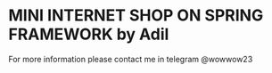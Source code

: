  # MINI INTERNET SHOP ON SPRING FRAMEWORK by Adil #
 
 For more information please contact me in telegram @wowwow23
